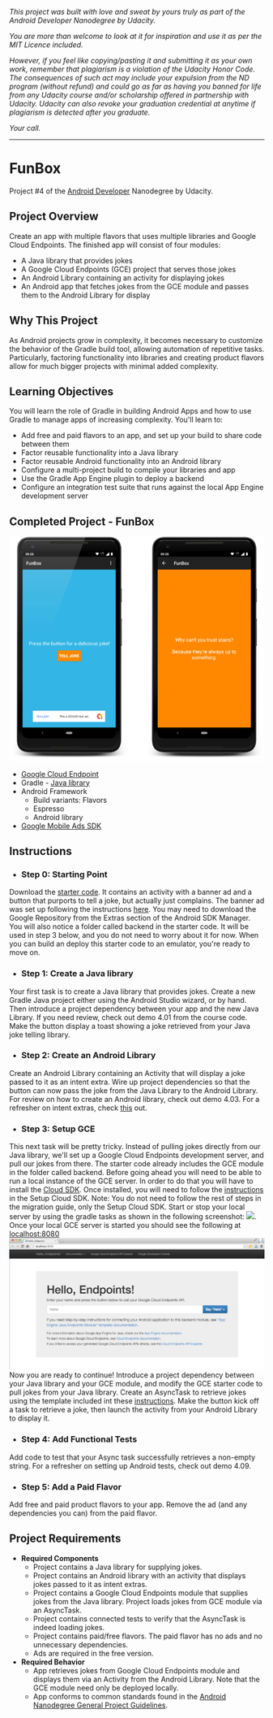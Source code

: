 _This project was built with love and sweat by yours truly as part of the Android Developer Nanodegree by Udacity._

_You are more than welcome to look at it for inspiration and use it as per the MIT Licence included._

_However, if you feel like copying/pasting it and submitting it as your own work, remember that plagiarism is a violation of the Udacity Honor Code. The consequences of such act may include your expulsion from the ND program (without refund) and could go as far as having you banned for life from any Udacity course and/or scholarship offered in partnership with Udacity._
_Udacity can also revoke your graduation credential at anytime if plagiarism is detected after you graduate._

_Your call._

---

# FunBox
Project #4 of the [Android Developer](https://eu.udacity.com/course/android-developer-nanodegree-by-google--nd801) Nanodegree by Udacity.

## Project Overview
Create an app with multiple flavors that uses multiple libraries and Google Cloud Endpoints. The finished app will consist of four modules:
- A Java library that provides jokes
- A Google Cloud Endpoints (GCE) project that serves those jokes
- An Android Library containing an activity for displaying jokes
- An Android app that fetches jokes from the GCE module and passes them to the Android Library for display

## Why This Project
As Android projects grow in complexity, it becomes necessary to customize the behavior of the Gradle build tool, allowing automation of repetitive tasks. Particularly, factoring functionality into libraries and creating product flavors allow for much bigger projects with minimal added complexity.

## Learning Objectives
You will learn the role of Gradle in building Android Apps and how to use Gradle to manage apps of increasing complexity. You'll learn to:
- Add free and paid flavors to an app, and set up your build to share code between them
- Factor reusable functionality into a Java library
- Factor reusable Android functionality into an Android library
- Configure a multi-project build to compile your libraries and app
- Use the Gradle App Engine plugin to deploy a backend
- Configure an integration test suite that runs against the local App Engine development server

## Completed Project - FunBox
![](https://github.com/ellemwano/android-FunBox/blob/master/pic/funBoxsm.png)
* [Google Cloud Endpoint](https://cloud.google.com/endpoints/)
* Gradle - [Java library](https://guides.gradle.org/building-java-libraries/)
* Android Framework
   - Build variants: Flavors
   - Espresso
   - Android library
* [Google Mobile Ads SDK](https://developers.google.com/admob/android/quick-start)

## Instructions
- ### Step 0: Starting Point
Download the [starter code](https://github.com/udacity/ud867/tree/master/FinalProject). It
contains an activity with a banner ad and a button that purports to tell a
joke, but actually just complains. The banner ad was set up following the
instructions [here](https://developers.google.com/mobile-ads-sdk/docs/admob/android/quick-start).
You may need to download the Google Repository from the Extras section of the
Android SDK Manager.
You will also notice a folder called backend in the starter code. 
It will be used in step 3 below, and you do not need to worry about it for now.
When you can build an deploy this starter code to an emulator, you're ready to
move on.
- ### Step 1: Create a Java library
Your first task is to create a Java library that provides jokes. Create a new
Gradle Java project either using the Android Studio wizard, or by hand. Then
introduce a project dependency between your app and the new Java Library. If
you need review, check out demo 4.01 from the course code.
Make the button display a toast showing a joke retrieved from your Java joke
telling library.
- ### Step 2: Create an Android Library
Create an Android Library containing an Activity that will display a joke
passed to it as an intent extra. Wire up project dependencies so that the
button can now pass the joke from the Java Library to the Android Library.
For review on how to create an Android library, check out demo 4.03. For a
refresher on intent extras, check [this](http://developer.android.com/guide/components/intents-filters.html) out.
- ### Step 3: Setup GCE
This next task will be pretty tricky. Instead of pulling jokes directly from
our Java library, we'll set up a Google Cloud Endpoints development server,
and pull our jokes from there. The starter code already includes the GCE module 
in the folder called backend. 
Before going ahead you will need to be able to run a local instance of the GCE 
server. In order to do that you will have to install the [Cloud SDK](https://cloud.google.com/sdk/docs/).
Once installed, you will need to follow the [instructions](https://cloud.google.com/endpoints/docs/frameworks/java/migrating-android) in the Setup Cloud SDK.
Note: You do not need to follow the rest of steps in the migration guide, only
the Setup Cloud SDK.
Start or stop your local server by using the gradle tasks as shown in the following
screenshot: <img src="/FinalProject/GCE-server-gradle-tasks.png" height="500">.
Once your local GCE server is started you should see the following at 
[localhost:8080](http://localhost:8080)
<img src="https://raw.githubusercontent.com/GoogleCloudPlatform/gradle-appengine-templates/77e9910911d5412e5efede5fa681ec105a0f02ad/doc/img/devappserver-endpoints.png">
Now you are ready to continue!
Introduce a project dependency between your Java library 
and your GCE module, and modify the GCE starter code to pull jokes from your Java library. 
Create an AsyncTask to retrieve jokes using the template included int these 
[instructions](https://github.com/GoogleCloudPlatform/gradle-appengine-templates/tree/77e9910911d5412e5efede5fa681ec105a0f02ad/HelloEndpoints#2-connecting-your-android-app-to-the-backend). 
Make the button kick off a task to retrieve a joke, 
then launch the activity from your Android Library to display it.
- ### Step 4: Add Functional Tests
Add code to test that your Async task successfully retrieves a non-empty
string. For a refresher on setting up Android tests, check out demo 4.09.
- ### Step 5: Add a Paid Flavor
Add free and paid product flavors to your app. Remove the ad (and any
dependencies you can) from the paid flavor.

## Project Requirements
- **Required Components**
  * Project contains a Java library for supplying jokes.
  * Project contains an Android library with an activity that displays jokes passed to it as intent extras. 
  * Project contains a Google Cloud Endpoints module that supplies jokes from the Java library. Project loads jokes from GCE module via an AsyncTask.
  * Project contains connected tests to verify that the AsyncTask is indeed loading jokes.
  * Project contains paid/free flavors. The paid flavor has no ads and no unnecessary dependencies.
  * Ads are required in the free version.
- **Required Behavior**
  * App retrieves jokes from Google Cloud Endpoints module and displays them via an Activity from the Android Library. Note that the GCE module need only be deployed locally.
  * App conforms to common standards found in the [Android Nanodegree General Project Guidelines](http://udacity.github.io/android-nanodegree-guidelines/core.html).